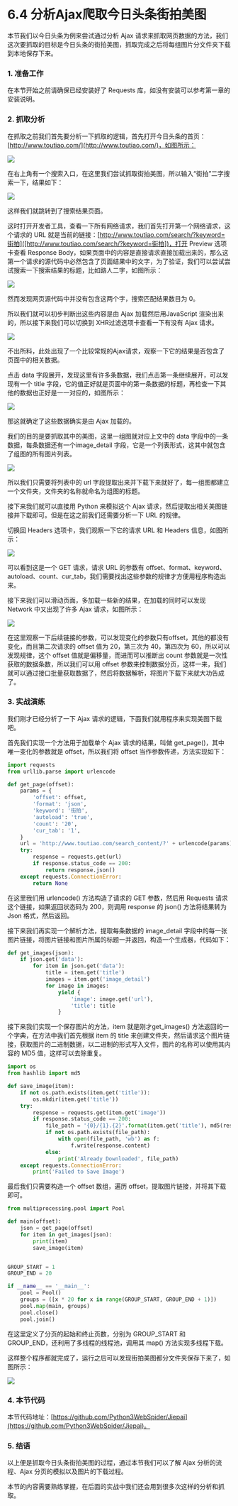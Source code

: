 # 6.4 分析Ajax爬取今日头条街拍美图

本节我们以今日头条为例来尝试通过分析 Ajax 请求来抓取网页数据的方法，我们这次要抓取的目标是今日头条的街拍美图，抓取完成之后将每组图片分文件夹下载到本地保存下来。

### 1. 准备工作

在本节开始之前请确保已经安装好了 Requests 库，如没有安装可以参考第一章的安装说明。

### 2. 抓取分析

在抓取之前我们首先要分析一下抓取的逻辑，首先打开今日头条的首页：[http://www.toutiao.com/](http://www.toutiao.com/)，如图所示：

![](./assets/2017-06-27-23-18-48.jpg)

在右上角有一个搜索入口，在这里我们尝试抓取街拍美图，所以输入“街拍”二字搜索一下，结果如下：

![](./assets/2017-06-27-23-22-37.jpg)

这样我们就跳转到了搜索结果页面。

这时打开开发者工具，查看一下所有网络请求，我们首先打开第一个网络请求，这个请求的 URL 就是当前的链接：[http://www.toutiao.com/search/?keyword=街拍]([http://www.toutiao.com/search/?keyword=街拍])，打开 Preview 选项卡查看 Response Body，如果页面中的内容是直接请求直接加载出来的，那么这第一个请求的源代码中必然包含了页面结果中的文字，为了验证，我们可以尝试尝试搜索一下搜索结果的标题，比如路人二字，如图所示：

![](./assets/2017-06-27-23-38-16.jpg)

然而发现网页源代码中并没有包含这两个字，搜索匹配结果数目为 0。

所以我们就可以初步判断出这些内容是由 Ajax 加载然后用JavaScript 渲染出来的，所以接下来我们可以切换到 XHR过滤选项卡查看一下有没有 Ajax 请求。

![](./assets/2017-06-27-23-43-03.jpg)

不出所料，此处出现了一个比较常规的Ajax请求，观察一下它的结果是否包含了页面中的相关数据。

点击 data 字段展开，发现这里有许多条数据，我们点击第一条继续展开，可以发现有一个 title 字段，它的值正好就是页面中的第一条数据的标题，再检查一下其他的数据也正好是一一对应的，如图所示：

![](./assets/2017-06-27-23-47-40.jpg)

那这就确定了这些数据确实是由 Ajax 加载的。

我们的目的是要抓取其中的美图，这里一组图就对应上文中的 data 字段中的一条数据，每条数据还有一个image_detail 字段，它是一个列表形式，这其中就包含了组图的所有图片列表。

![](./assets/2017-06-27-23-51-53.jpg)

所以我们只需要将列表中的 url 字段提取出来并下载下来就好了，每一组图都建立一个文件夹，文件夹的名称就命名为组图的标题。

接下来我们就可以直接用 Python 来模拟这个 Ajax 请求，然后提取出相关美图链接并下载即可。但是在这之前我们还需要分析一下 URL 的规律。

切换回 Headers 选项卡，我们观察一下它的请求 URL 和 Headers 信息，如图所示：

![](./assets/2017-06-27-23-58-23.jpg)

可以看到这是一个 GET 请求，请求 URL 的参数有 offset、format、keyword、autoload、count、cur_tab，我们需要找出这些参数的规律才方便用程序构造出来。

接下来我们可以滑动页面，多加载一些新的结果，在加载的同时可以发现 Network 中又出现了许多 Ajax 请求，如图所示：

![](./assets/2017-06-28-00-02-47.jpg)

在这里观察一下后续链接的参数，可以发现变化的参数只有offset，其他的都没有变化，而且第二次请求的 offset 值为 20，第三次为 40，第四次为 60，所以可以发现规律，这个 offset 值就是偏移量，而进而可以推断出 count 参数就是一次性获取的数据条数，所以我们可以用 offset 参数来控制数据分页，这样一来，我们就可以通过接口批量获取数据了，然后将数据解析，将图片下载下来就大功告成了。

### 3. 实战演练

我们刚才已经分析了一下 Ajax 请求的逻辑，下面我们就用程序来实现美图下载吧。

首先我们实现一个方法用于加载单个 Ajax 请求的结果，叫做 get_page()，其中唯一变化的参数就是 offset，所以我们将 offset 当作参数传递，方法实现如下：

```python
import requests
from urllib.parse import urlencode

def get_page(offset):
    params = {
        'offset': offset,
        'format': 'json',
        'keyword': '街拍',
        'autoload': 'true',
        'count': '20',
        'cur_tab': '1',
    }
    url = 'http://www.toutiao.com/search_content/?' + urlencode(params)
    try:
        response = requests.get(url)
        if response.status_code == 200:
            return response.json()
    except requests.ConnectionError:
        return None
```

在这里我们用 urlencode() 方法构造了请求的 GET 参数，然后用 Requests 请求这个链接，如果返回状态码为 200，则调用 response 的 json() 方法将结果转为 Json 格式，然后返回。

接下来我们再实现一个解析方法，提取每条数据的 image_detail 字段中的每一张图片链接，将图片链接和图片所属的标题一并返回，构造一个生成器，代码如下：

```python
def get_images(json):
    if json.get('data'):
        for item in json.get('data'):
            title = item.get('title')
            images = item.get('image_detail')
            for image in images:
                yield {
                    'image': image.get('url'),
                    'title': title
                }
```

接下来我们实现一个保存图片的方法，item 就是刚才get_images() 方法返回的一个字典，在方法中我们首先根据 item 的 title 来创建文件夹，然后请求这个图片链接，获取图片的二进制数据，以二进制的形式写入文件，图片的名称可以使用其内容的 MD5 值，这样可以去除重复。

```python
import os
from hashlib import md5

def save_image(item):
    if not os.path.exists(item.get('title')):
        os.mkdir(item.get('title'))
    try:
        response = requests.get(item.get('image'))
        if response.status_code == 200:
            file_path = '{0}/{1}.{2}'.format(item.get('title'), md5(response.content).hexdigest(), 'jpg')
            if not os.path.exists(file_path):
                with open(file_path, 'wb') as f:
                    f.write(response.content)
            else:
                print('Already Downloaded', file_path)
    except requests.ConnectionError:
        print('Failed to Save Image')
```

最后我们只需要构造一个 offset 数组，遍历 offset，提取图片链接，并将其下载即可。

```python
from multiprocessing.pool import Pool

def main(offset):
    json = get_page(offset)
    for item in get_images(json):
        print(item)
        save_image(item)


GROUP_START = 1
GROUP_END = 20

if __name__ == '__main__':
    pool = Pool()
    groups = ([x * 20 for x in range(GROUP_START, GROUP_END + 1)])
    pool.map(main, groups)
    pool.close()
    pool.join()
```

在这里定义了分页的起始和终止页数，分别为 GROUP_START 和 GROUP_END，还利用了多线程的线程池，调用其 map() 方法实现多线程下载。

这样整个程序都就完成了，运行之后可以发现街拍美图都分文件夹保存下来了，如图所示：

![](./assets/2017-06-28-00-54-06.jpg)

### 4. 本节代码

本节代码地址：[https://github.com/Python3WebSpider/Jiepai](https://github.com/Python3WebSpider/Jiepai)。

### 5. 结语

以上便是抓取今日头条街拍美图的过程，通过本节我们可以了解 Ajax 分析的流程、Ajax 分页的模拟以及图片的下载过程。

本节的内容需要熟练掌握，在后面的实战中我们还会用到很多次这样的分析和抓取。
